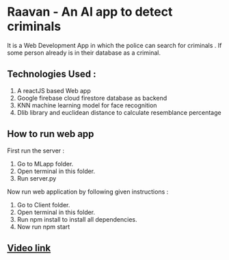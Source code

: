 # Raavan - An AI app to detect criminals
It is a Web Development App in which the police can search for criminals . If some person already is in their database as a criminal.

## Technologies Used :
1.  A reactJS based Web app 
2.  Google firebase cloud firestore database as backend
3.  KNN machine learning model for face recognition
4.  Dlib library and euclidean distance to calculate resemblance percentage

##  How to run web app
First run the server :
1. Go to MLapp folder.
2. Open terminal in this folder.
3. Run server.py

Now  run web application by following given instructions : 
1. Go to Client folder.
2. Open terminal in this folder.
3. Run npm install to install all dependencies.
4. Now run npm start 

## [ Video link ](https://youtu.be/2eRerIbrFvc)
